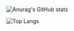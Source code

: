 ![Anurag's GitHub stats](https://github-readme-stats.vercel.app/api?username=hrmcngs&show_icons=true&theme=dark)


![Top Langs](https://github-readme-stats.vercel.app/api/top-langs/?username=hrmcngs&layout=compact)
